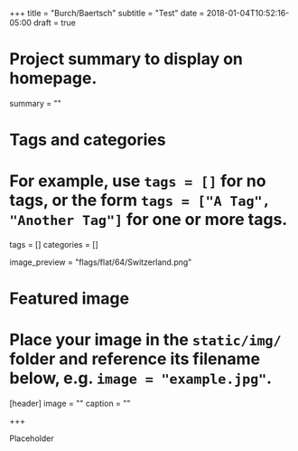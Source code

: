+++
title = "Burch/Baertsch"
subtitle = "Test"
date = 2018-01-04T10:52:16-05:00
draft = true

# Project summary to display on homepage.
summary = ""

# Tags and categories
# For example, use `tags = []` for no tags, or the form `tags = ["A Tag", "Another Tag"]` for one or more tags.
tags = []
categories = []

image_preview = "flags/flat/64/Switzerland.png"

# Featured image
# Place your image in the `static/img/` folder and reference its filename below, e.g. `image = "example.jpg"`.
[header]
image = ""
caption = ""

+++

Placeholder
